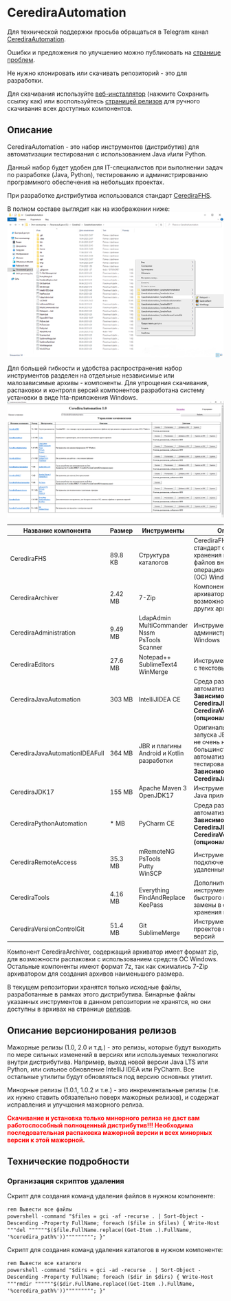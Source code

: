 # CerediraAutomation

Для технической поддержки просьба обращаться в Telegram канал [CerediraAutomation](https://t.me/CerediraAutomation).

Ошибки и предложения по улучшению можно публиковать на [странице проблем](https://github.com/Ceredira/CerediraAutomation/issues).

Не нужно клонировать или скачивать репозиторий - это для разработки.

Для скачивания используйте [веб-инсталлятор](https://github.com/Ceredira/CerediraAutomation/releases/download/1.1.0.1/CerediraAutomation-1.1.0.hta)
(нажмите Сохранить ссылку как) или воспользуйтесь [страницей релизов](https://github.com/Ceredira/CerediraAutomation/releases)
для ручного скачивания всех доступных компонентов.

## Описание

CerediraAutomation - это набор инструментов (дистрибутив) для автоматизации тестирования с использованием Java и\или Python.

Данный набор будет удобен для IT-специалистов при выполнении задач по разработке (Java, Python), тестированию и
администрированию программного обеспечения на небольших проектах.

При разработке дистрибутива использовался стандарт [CerediraFHS](https://github.com/Ceredira/CerediraFHS).

В полном составе выглядит как на изображении ниже:
![CerediraAutomationWindowsFolderAll](/MDData/images/CerediraAutomationWindowsFolderAll.png)


Для большей гибкости и удобства распространения набор инструментов разделен на отдельные независимые
или малозависимые архивы - компоненты. Для упрощения скачивания, распаковки и контроля версий компонентов
разработана систему установки в виде hta-приложения Windows.
![CerediraAutomationToolboxAllInstall](/MDData/images/CerediraAutomationToolboxAllInstall.png)


| Название компонента            | Размер  | Инструменты                                                   | Описание                                                                                                                                              |
|--------------------------------|---------|---------------------------------------------------------------|-------------------------------------------------------------------------------------------------------------------------------------------------------|
| CerediraFHS                    | 89.8 KB | Структура каталогов                                           | CerediraFHS - это стандарт структуры хранения каталогов и файлов внутри каталога операционной системы (ОС) Windows                                    |
| CerediraArchiver               | 2.42 MB | 7-Zip                                                         | Компонент с архиватором, для возможности распаковки других архивов                                                                                    |
| CerediraAdministration         | 9.49 MB | LdapAdmin<br/>MultiCommander<br/>Nssm<br/>PsTools<br/>Scanner | Инструменты для администрирования ОС Windows                                                                                                          |
| CerediraEditors                | 27.6 MB | Notepad++<br/>SublimeText4<br/>WinMerge                       | Инструменты для работы с текстовыми файлами                                                                                                           |
| CerediraJavaAutomation         | 303 MB  | IntelliJIDEA CE                                               | Среда разработки для автоматизации на Java<br/>**Зависимости: CerediraJDK17, CerediraVersionControlGit (опционально)**                                |
| CerediraJavaAutomationIDEAFull | 364 MB  | JBR и плагины Android и Kotlin разработки                     | Оригинальная среда запуска JBR и плагины, не очень нужные большинству проектов автоматизации тестирования<br/>**Зависимости: CerediraJavaAutomation** |
| CerediraJDK17                  | 155 MB  | Apache Maven 3<br/>OpenJDK17                                  | Инструменты для запуска Java приложений                                                                                                               |
| CerediraPythonAutomation       | * MB    | PyCharm CE                                                    | Среда разработки для автоматизации на Python<br/>**Зависимости: CerediraJDK17, CerediraVersionControlGit (опционально)**                              |
| CerediraRemoteAccess           | 35.3 MB | mRemoteNG<br/>PsTools<br/>Putty<br/>WinSCP                    | Инструменты для подключения к удаленным серверам                                                                                                      |
| CerediraTools                  | 4.16 MB | Everything<br/>FindAndReplace<br/>KeePass                     | Дополнительные инструменты, для быстрого поиска в ОС, замены в файлах и хранения паролей                                                              |
| CerediraVersionControlGit      | 51.4 MB | Git<br/>SublimeMerge                                          | Инструменты для проектов с контролем версий                                                                                                           |

Компонент CerediraArchiver, содержащий архиватор имеет формат zip, для возможности распаковки
с использованием средств ОС Windows. Остальные компоненты имеют формат 7z, так как сжимались 7-Zip
архиватором для создания архивов наименьшего размера.

В текущем репозитории хранятся только исходные файлы, разработанные в рамках этого дистрибутива.
Бинарные файлы указанных инструментов в данном репозитории не хранятся, но они доступны в архивах
на странице [релизов](https://github.com/Ceredira/CerediraAutomation/releases).

## Описание версионирования релизов

Мажорные релизы (1.0, 2.0 и т.д.) - это релизы, которые будут выходить по мере сильных изменений в версиях
или используемых технологиях внутри дистрибутива. Например, выход новой версии Java LTS или Python,
или сильное обновление IntelliJ IDEA или PyCharm. Все остальные утилиты будут обновляться под версию
основных утилит.

Минорные релизы (1.0.1, 1.0.2 и т.е.) - это инкрементальные релизы (т.е. их нужно ставить обязательно поверх
мажорных релизов), и содержат исправления и улучшения мажорного релиза.

<span style="color:red">**Скачивание и установка только минорного релиза не даст вам работоспособный полноценный дистрибутив!!!
Необходима последовательная распаковка мажорной версии и всех минорных версии к этой мажорной.**</span>

## Технические подробности
### Организация скриптов удаления

Скрипт для создания команд удаления файлов в нужном компоненте:
```batch
rem Вывести все файлы
powershell -command "$files = gci -af -recurse . | Sort-Object -Descending -Property FullName; foreach ($file in $files) { Write-Host """del """"""$($file.FullName.replace((Get-Item .).FullName, '%ceredira_path%'))"""""""""; }"
```

Скрипт для создания команд удаления каталогов в нужном компоненте:
```batch
rem Вывести все каталоги
powershell -command "$dirs = gci -ad -recurse . | Sort-Object -Descending -Property FullName; foreach ($dir in $dirs) { Write-Host """rmdir """"""$($dir.FullName.replace((Get-Item .).FullName, '%ceredira_path%'))"""""""""; }"
```
